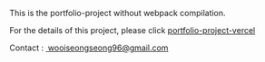 This is the portfolio-project without webpack compilation.

For the details of this project, please click <a href="https://github.com/wooiseong/portfolio-project-vercel">portfolio-project-vercel</a>

Contact :  <a href= "mailto:wooiseongseong96@gmail.com">&nbsp;wooiseongseong96@gmail.com</a>
